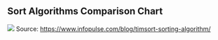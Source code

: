 ## Sort Algorithms Comparison Chart
![](https://www.infopulse.com/wp-content/uploads/2015/08/timsort-algorythm-1st-screenshot.png)
Source: https://www.infopulse.com/blog/timsort-sorting-algorithm/
